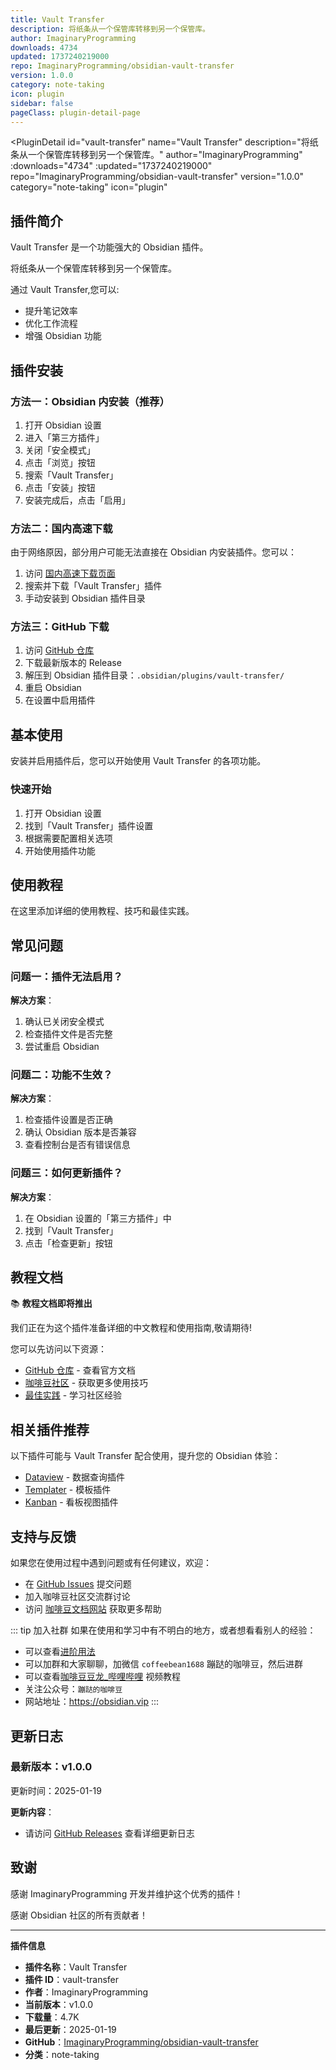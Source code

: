 ```yaml
---
title: Vault Transfer
description: 将纸条从一个保管库转移到另一个保管库。
author: ImaginaryProgramming
downloads: 4734
updated: 1737240219000
repo: ImaginaryProgramming/obsidian-vault-transfer
version: 1.0.0
category: note-taking
icon: plugin
sidebar: false
pageClass: plugin-detail-page
---
```


<PluginDetail
  id="vault-transfer"
  name="Vault Transfer"
  description="将纸条从一个保管库转移到另一个保管库。"
  author="ImaginaryProgramming"
  :downloads="4734"
  :updated="1737240219000"
  repo="ImaginaryProgramming/obsidian-vault-transfer"
  version="1.0.0"
  category="note-taking"
  icon="plugin"
>

<!-- AUTO_GENERATED_START -->
## 插件简介

Vault Transfer 是一个功能强大的 Obsidian 插件。

将纸条从一个保管库转移到另一个保管库。

通过 Vault Transfer,您可以:

- 提升笔记效率
- 优化工作流程
- 增强 Obsidian 功能

<!-- AUTO_GENERATED_END -->

<!-- AUTO_GENERATED_START -->
## 插件安装

### 方法一：Obsidian 内安装（推荐）

1. 打开 Obsidian 设置
2. 进入「第三方插件」
3. 关闭「安全模式」
4. 点击「浏览」按钮
5. 搜索「Vault Transfer」
6. 点击「安装」按钮
7. 安装完成后，点击「启用」

### 方法二：国内高速下载

由于网络原因，部分用户可能无法直接在 Obsidian 内安装插件。您可以：

1. 访问 [国内高速下载页面](/zh/documentation/obsidian-plugins-download.html)
2. 搜索并下载「Vault Transfer」插件
3. 手动安装到 Obsidian 插件目录

### 方法三：GitHub 下载

1. 访问 [GitHub 仓库](https://github.com/ImaginaryProgramming/obsidian-vault-transfer)
2. 下载最新版本的 Release
3. 解压到 Obsidian 插件目录：`.obsidian/plugins/vault-transfer/`
4. 重启 Obsidian
5. 在设置中启用插件

## 基本使用

安装并启用插件后，您可以开始使用 Vault Transfer 的各项功能。

### 快速开始

1. 打开 Obsidian 设置
2. 找到「Vault Transfer」插件设置
3. 根据需要配置相关选项
4. 开始使用插件功能

<!-- AUTO_GENERATED_END -->

<!-- CUSTOM_CONTENT_START:tutorial -->
## 使用教程

在这里添加详细的使用教程、技巧和最佳实践。

<!-- CUSTOM_CONTENT_END:tutorial -->

<!-- SHARED_CONTENT_START -->
## 常见问题

### 问题一：插件无法启用？

**解决方案**：
1. 确认已关闭安全模式
2. 检查插件文件是否完整
3. 尝试重启 Obsidian

### 问题二：功能不生效？

**解决方案**：
1. 检查插件设置是否正确
2. 确认 Obsidian 版本是否兼容
3. 查看控制台是否有错误信息

### 问题三：如何更新插件？

**解决方案**：
1. 在 Obsidian 设置的「第三方插件」中
2. 找到「Vault Transfer」
3. 点击「检查更新」按钮

## 教程文档

📚 **教程文档即将推出**

我们正在为这个插件准备详细的中文教程和使用指南,敬请期待!

您可以先访问以下资源：
- [GitHub 仓库](https://github.com/ImaginaryProgramming/obsidian-vault-transfer) - 查看官方文档
- [咖啡豆社区](/zh/bases/) - 获取更多使用技巧
- [最佳实践](/zh/best-practices/) - 学习社区经验

## 相关插件推荐

以下插件可能与 Vault Transfer 配合使用，提升您的 Obsidian 体验：

- [Dataview](/zh/plugins/dataview.html) - 数据查询插件
- [Templater](/zh/plugins/templater-obsidian.html) - 模板插件
- [Kanban](/zh/plugins/obsidian-kanban.html) - 看板视图插件

## 支持与反馈

如果您在使用过程中遇到问题或有任何建议，欢迎：

- 在 [GitHub Issues](https://github.com/ImaginaryProgramming/obsidian-vault-transfer/issues) 提交问题
- 加入咖啡豆社区交流群讨论
- 访问 [咖啡豆文档网站](https://obsidian.vip) 获取更多帮助

::: tip 加入社群
如果在使用和学习中有不明白的地方，或者想看看别人的经验：
- 可以查看[进阶用法](/zh/advanced)
- 可以加群和大家聊聊，加微信 `coffeebean1688` 蹦跶的咖啡豆，然后进群
- 可以查看[咖啡豆豆龙_哔哩哔哩](https://space.bilibili.com/618777356) 视频教程
- 关注公众号：`蹦跶的咖啡豆`
- 网站地址：https://obsidian.vip
:::
<!-- SHARED_CONTENT_END -->

<!-- AUTO_GENERATED_START -->
## 更新日志

### 最新版本：v1.0.0

更新时间：2025-01-19

**更新内容**：
- 请访问 [GitHub Releases](https://github.com/ImaginaryProgramming/obsidian-vault-transfer/releases) 查看详细更新日志

## 致谢

感谢 ImaginaryProgramming 开发并维护这个优秀的插件！

感谢 Obsidian 社区的所有贡献者！

---

**插件信息**
- **插件名称**：Vault Transfer
- **插件 ID**：vault-transfer
- **作者**：ImaginaryProgramming
- **当前版本**：v1.0.0
- **下载量**：4.7K
- **最后更新**：2025-01-19
- **GitHub**：[ImaginaryProgramming/obsidian-vault-transfer](https://github.com/ImaginaryProgramming/obsidian-vault-transfer)
- **分类**：note-taking
<!-- AUTO_GENERATED_END -->

</PluginDetail>

